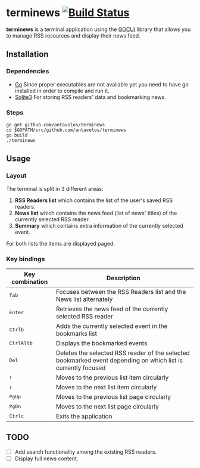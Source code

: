 # terminews [![Build Status](https://travis-ci.org/antavelos/terminews.svg?branch=master)](https://travis-ci.org/antavelos/terminews)

**terminews** is a terminal application using the [GOCUI](https://github.com/jroimartin/gocui) library that allows you to manage RSS resources and display their news feed.


## Installation

### Dependencies

* [Go](https://golang.org/)
	Since proper executables are not available yet you need to have go installed in order to compile and run it.
* [Sqlite3](https://www.sqlite.org/)
	For storing RSS readers' data and bookmarking news.

### Steps

    go get github.com/antavelos/terminews
	cd $GOPATH/src/github.com/antavelos/terminews
	go build
	./terminews


## Usage

### Layout
The terminal is split in 3 different areas:
1. **RSS Readers list** which contains the list of the user's saved RSS readers.
2. **News list** which contains the news feed (list of news' titles) of the currently selected RSS reader.
3. **Summary** which contains extra information of the currently selected event.

For both lists the items are displayed paged.

### Key bindings
 Key combination | Description
---|---
<kbd>Tab</kbd>|Focuses between the RSS Readers list and the News list alternately
<kbd>Enter</kbd>|Retrieves the news feed of the currently selected RSS reader
<kbd>Ctrl</kbd><kbd>b</kbd>|Adds the currently selected event in the bookmarks list
<kbd>Ctrl</kbd><kbd>Alt</kbd><kbd>b</kbd>|Displays the bookmarked events
<kbd>Del</kbd>|Deletes the selected RSS reader of the selected bookmarked event depending on which list is currently focused
<kbd>&uarr;</kbd>|Moves to the previous list item circularly
<kbd>&darr;</kbd>|Moves to the next list item circularly
<kbd>PgUp</kbd>|Moves to the previous list page circularly
<kbd>PgDn</kbd>|Moves to the next list page circularly
<kbd>Ctrl</kbd><kbd>c</kbd>|Exits the application


## TODO
- [ ] Add search functionality among the existing RSS readers.
- [ ] Display full news content.
